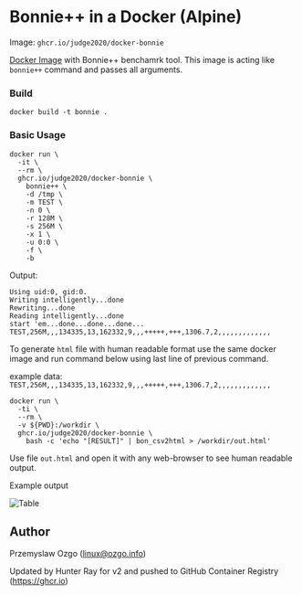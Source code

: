 # Bonnie++ in a Docker (Alpine)

Image: `ghcr.io/judge2020/docker-bonnie`


[Docker Image](ghcr.io/judge2020/docker-bonnie) with Bonnie++ benchamrk tool. This image is acting like `bonnie++` command and passes all arguments.

### Build

    docker build -t bonnie .

### Basic Usage

    docker run \
      -it \
      --rm \
      ghcr.io/judge2020/docker-bonnie \
        bonnie++ \
        -d /tmp \
        -m TEST \
        -n 0 \
        -r 128M \
        -s 256M \
        -x 1 \
        -u 0:0 \
        -f \
        -b

Output:

    Using uid:0, gid:0.
    Writing intelligently...done
    Rewriting...done
    Reading intelligently...done
    start 'em...done...done...done...
    TEST,256M,,,134335,13,162332,9,,,+++++,+++,1306.7,2,,,,,,,,,,,,,

To generate `html` file with human readable format use the same docker image and run command below using last line of previous command.

example data: `TEST,256M,,,134335,13,162332,9,,,+++++,+++,1306.7,2,,,,,,,,,,,,,`

    docker run \
      -ti \
      --rm \
      -v ${PWD}:/workdir \
      ghcr.io/judge2020/docker-bonnie \
        bash -c 'echo "[RESULT]" | bon_csv2html > /workdir/out.html'

Use file `out.html` and open it with any web-browser to see human readable output.

Example output

![Table](https://raw.githubusercontent.com/pozgo/docker-bonnie/master/images/table.jpg)

## Author

Przemyslaw Ozgo (<linux@ozgo.info>)

Updated by Hunter Ray for v2 and pushed to GitHub Container Registry (https://ghcr.io)
